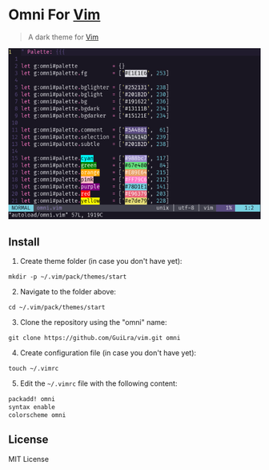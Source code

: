 # Omni For [Vim](http://www.vim.org/)

> A dark theme for [Vim](http://www.vim.org/)

![Screenshot](./screenshot.png)

## Install

1. Create theme folder (in case you don't have yet):

```
mkdir -p ~/.vim/pack/themes/start
```

2. Navigate to the folder above:

```
cd ~/.vim/pack/themes/start
```

3. Clone the repository using the "omni" name:

```
git clone https://github.com/GuiLra/vim.git omni
```

4. Create configuration file (in case you don't have yet):

```
touch ~/.vimrc
```

5. Edit the `~/.vimrc` file with the following content:

```
packadd! omni 
syntax enable
colorscheme omni
```

## License

MIT License
